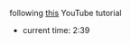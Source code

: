 following [this](https://www.youtube.com/watch?v=RVFAyFWO4go&list=WL&index=161) YouTube tutorial

- current time: 2:39
